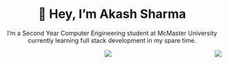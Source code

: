 <h1 align=center>👋 Hey, I’m Akash Sharma</h1>

<p align=center>I’m a Second Year Computer Engineering student at McMaster University currently learning full stack development in my spare time.</p>

<p align=center>
<img src="https://github-readme-stats.vercel.app/api?username=akash5852&show_icons=true&theme=tokyonight"/>
<img align = right src="https://github-readme-stats.vercel.app/api/top-langs/?username=akash5852&theme=tokyonight"/>
</p>

<!---
akash5852/akash5852 is a ✨ special ✨ repository because its `README.md` (this file) appears on your GitHub profile.
You can click the Preview link to take a look at your changes.
--->
